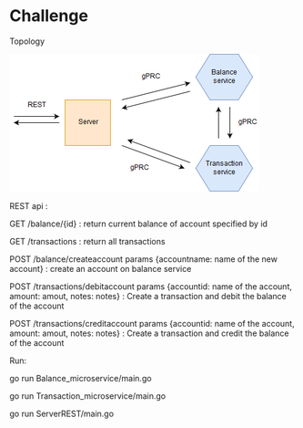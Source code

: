 # Challenge
Topology

![Alt text](Misc/Topology.png?raw=true "Topology")


REST api :

GET /balance/{id} : return current balance of account specified by id

GET /transactions : return all transactions

POST /balance/createaccount params {accountname: name of the new account} : create an account on balance service

POST /transactions/debitaccount params {accountid: name of the account, amount: amout, notes: notes} : Create a transaction and debit the balance of the account

POST /transactions/creditaccount params {accountid: name of the account, amount: amout, notes: notes} : Create a transaction and credit the balance of the account

Run:

go run Balance_microservice/main.go

go run Transaction_microservice/main.go

go run ServerREST/main.go
